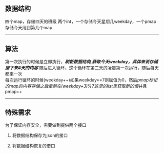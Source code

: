 ## 数据结构

四个map，存储四天的班级
两个int，一个存储今天星期几weekday，一个pmap存储今天用到第几个map

----

## 算法

第一次执行的时候是立即执行，***刷新数据结构,获取今天weekday，具体来说存储接下来4天的内容***
随后进入循环，这个循环在第二天的凌晨第一次运行，随后每天都来一次   
每次运行循环的时候(weekday++)如果weekday==7则赋值为0，然后*pmap标记的map的内容存储之后重新在(weekday+3)%7这里的list里获取新的值*并且pmap++   

----

## 特殊需求

为了保证内存安全，需要做到提供两个接口

1. 将数据结构保存为json的接口

2. 将数据结构恢复的借口
   
   
